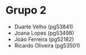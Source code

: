 # Grupo 2

- Duarte Velho (pg53841)
- Joana Lopes (pg53498)
- João Ferreira (pg52182)
- Ricardo Oliveira (pg53501)
